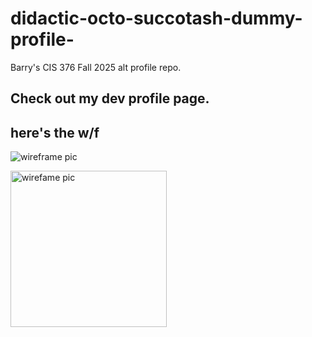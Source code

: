 # didactic-octo-succotash-dummy-profile-
Barry's CIS 376 Fall 2025 alt profile repo. 


## Check out my dev profile page. 


## here's the w/f

![wireframe pic](https://github.com/user-attachments/assets/fab56723-f67c-4e93-b76b-2746f5f1a1e7)

<img width="250px" src="https://github.com/user-attachments/assets/fab56723-f67c-4e93-b76b-2746f5f1a1e7" alt="wirefame pic"> 

